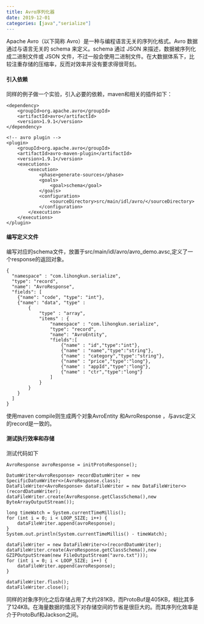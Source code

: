 ```yaml
---
title: Avro序列化器
date: 2019-12-01
categories: [java","serialize"]
---
```


Apache Avro（以下简称 Avro）是一种与编程语言无关的序列化格式。Avro 数据通过与语言无关的 schema 来定义。schema 通过 JSON 来描述，数据被序列化成二进制文件或 JSON 文件，不过一般会使用二进制文件。在大数据体系下，比较注重存储的压缩率，反而对效率并没有要求得很苛刻。

<!--more-->

#### 引入依赖

同样的例子做一个实验，引入必要的依赖，maven和相关的插件如下：

```
<dependency>
	<groupId>org.apache.avro</groupId>
	<artifactId>avro</artifactId>
	<version>1.9.1</version>
</dependency>

<!-- avro plugin -->
<plugin>
	<groupId>org.apache.avro</groupId>
	<artifactId>avro-maven-plugin</artifactId>
	<version>1.9.1</version>
	<executions>
		<execution>
			<phase>generate-sources</phase>
			<goals>
				<goal>schema</goal>
			</goals>
			<configuration>
				<sourceDirectory>src/main/idl/avro/</sourceDirectory>
			</configuration>
		</execution>
	</executions>
</plugin>
```



#### 编写定义文件

编写对应的schema文件，放置于src/main/idl/avro/avro_demo.avsc,定义了一个response的返回对象。

```
{
  "namespace" : "com.lihongkun.serialize",
  "type": "record",
  "name": "AvroResponse",
  "fields": [
    {"name": "code", "type": "int"},
    {"name": "data", "type" :
        {
            "type" : "array",
            "items" : {
                "namespace" : "com.lihongkun.serialize",
                "type": "record",
                "name": "AvroEntity",
                "fields":[
                    {"name" : "id","type":"int"},
                    {"name" : "name","type":"string"},
                    {"name" : "category","type":"string"},
                    {"name" : "price","type":"long"},
                    {"name" : "appId","type":"long"},
                    {"name" : "ctr","type":"long"}
                ]
            }
        }
    }
  ]
}
```

使用maven compile则生成两个对象AvroEntity 和AvroResponse ，与avsc定义的record是一致的。

#### 测试执行效率和存储

测试代码如下

```
AvroResponse avroResponse = initProtoResponse();

DatumWriter<AvroResponse> recordDatumWriter = new SpecificDatumWriter<>(AvroResponse.class);
DataFileWriter<AvroResponse> dataFileWriter = new DataFileWriter<>(recordDatumWriter);
dataFileWriter.create(AvroResponse.getClassSchema(),new ByteArrayOutputStream());

long timeWatch = System.currentTimeMillis();
for (int i = 0; i < LOOP_SIZE; i++) {
	dataFileWriter.append(avroResponse);
}
System.out.println(System.currentTimeMillis() - timeWatch);

dataFileWriter = new DataFileWriter<>(recordDatumWriter);
dataFileWriter.create(AvroResponse.getClassSchema(),new GZIPOutputStream(new FileOutputStream("avro.txt")));
for (int i = 0; i < LOOP_SIZE; i++) {
	dataFileWriter.append(avroResponse);
}

dataFileWriter.flush();
dataFileWriter.close();
```

同样的对象序列化之后存储占用了大约281KB，而ProtoBuf是405KB，相比其多了124KB。在海量数据的情况下对存储空间的节省是很巨大的。而其序列化效率是介于ProtoBuf和Jackson之间。


